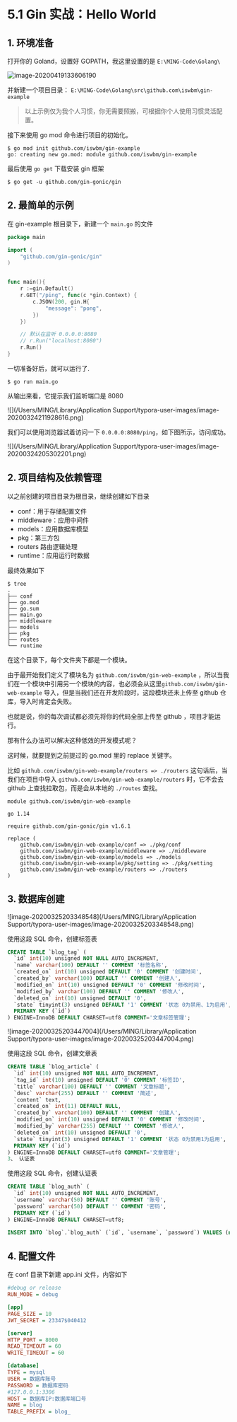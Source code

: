 # 5.1 Gin 实战：Hello World

## 1. 环境准备

打开你的 Goland，设置好 GOPATH，我这里设置的是 `E:\MING-Code\Golang\`

![image-20200419133606190](E:\MING-Git\GolangCodingTime\source\c05\image-20200419133606190.png)

并新建一个项目目录： `E:\MING-Code\Golang\src\github.com\iswbm\gin-example`

> 以上示例仅为我个人习惯，你无需要照搬，可根据你个人使用习惯灵活配置。



接下来使用 go mod 命令进行项目的初始化。

```shell
$ go mod init github.com/iswbm/gin-example
go: creating new go.mod: module github.com/iswbm/gin-example
```

最后使用 `go get` 下载安装 gin 框架

```shell
$ go get -u github.com/gin-gonic/gin
```



## 2. 最简单的示例

在 gin-example 根目录下，新建一个 `main.go` 的文件

```go
package main

import (
	"github.com/gin-gonic/gin"
)


func main(){
	r :=gin.Default()
	r.GET("/ping", func(c *gin.Context) {
		c.JSON(200, gin.H{
			"message": "pong",
		})
	})

	// 默认在监听 0.0.0.0:8080
    // r.Run("localhost:8080")
	r.Run()
}
```

一切准备好后，就可以运行了.

```
$ go run main.go
```

从输出来看，它提示我们监听端口是 8080

![](/Users/MING/Library/Application Support/typora-user-images/image-20200324211928616.png)

我们可以使用浏览器试着访问一下 `0.0.0.0:8080/ping`，如下图所示，访问成功。

![](/Users/MING/Library/Application Support/typora-user-images/image-20200324205302201.png)



## 2. 项目结构及依赖管理

以之前创建的项目目录为根目录，继续创建如下目录

- conf：用于存储配置文件
- middleware：应用中间件
- models：应用数据库模型
- pkg：第三方包
- routers 路由逻辑处理
- runtime：应用运行时数据

最终效果如下

```
$ tree
.
├── conf
├── go.mod
├── go.sum
├── main.go
├── middleware
├── models
├── pkg
├── routes
└── runtime
```

在这个目录下，每个文件夹下都是一个模块。

由于最开始我们定义了模块名为 `github.com/iswbm/gin-web-example` ，所以当我们在一个模块中引用另一个模块的内容，也必须会从这里`github.com/iswbm/gin-web-example`  导入，但是当我们还在开发阶段时，这段模块还未上传至 github 仓库，导入时肯定会失败。

也就是说，你的每次调试都必须先将你的代码全部上传至 github ，项目才能运行。

那有什么办法可以解决这种低效的开发模式呢？

这时候，就要提到之前提过的 go.mod 里的 replace 关键字。

比如 `github.com/iswbm/gin-web-example/routers => ./routers` 这句话后，当我们在项目中导入 `github.com/iswbm/gin-web-example/routers` 时，它不会去 github 上查找拉取包，而是会从本地的 `./routes` 查找。

```
module github.com/iswbm/gin-web-example

go 1.14

require github.com/gin-gonic/gin v1.6.1

replace (
	github.com/iswbm/gin-web-example/conf => ./pkg/conf
	github.com/iswbm/gin-web-example/middleware => ./middleware
	github.com/iswbm/gin-web-example/models => ./models
	github.com/iswbm/gin-web-example/pkg/setting => ./pkg/setting
	github.com/iswbm/gin-web-example/routers => ./routers
)
```



## 3. 数据库创建



![image-20200325203348548](/Users/MING/Library/Application Support/typora-user-images/image-20200325203348548.png)



使用这段 SQL 命令，创建标签表

```sql
CREATE TABLE `blog_tag` (
  `id` int(10) unsigned NOT NULL AUTO_INCREMENT,
  `name` varchar(100) DEFAULT '' COMMENT '标签名称',
  `created_on` int(10) unsigned DEFAULT '0' COMMENT '创建时间',
  `created_by` varchar(100) DEFAULT '' COMMENT '创建人',
  `modified_on` int(10) unsigned DEFAULT '0' COMMENT '修改时间',
  `modified_by` varchar(100) DEFAULT '' COMMENT '修改人',
  `deleted_on` int(10) unsigned DEFAULT '0',
  `state` tinyint(3) unsigned DEFAULT '1' COMMENT '状态 0为禁用、1为启用',
  PRIMARY KEY (`id`)
) ENGINE=InnoDB DEFAULT CHARSET=utf8 COMMENT='文章标签管理';
```



![image-20200325203447004](/Users/MING/Library/Application Support/typora-user-images/image-20200325203447004.png)

使用这段 SQL 命令，创建文章表

```sql
CREATE TABLE `blog_article` (
  `id` int(10) unsigned NOT NULL AUTO_INCREMENT,
  `tag_id` int(10) unsigned DEFAULT '0' COMMENT '标签ID',
  `title` varchar(100) DEFAULT '' COMMENT '文章标题',
  `desc` varchar(255) DEFAULT '' COMMENT '简述',
  `content` text,
  `created_on` int(11) DEFAULT NULL,
  `created_by` varchar(100) DEFAULT '' COMMENT '创建人',
  `modified_on` int(10) unsigned DEFAULT '0' COMMENT '修改时间',
  `modified_by` varchar(255) DEFAULT '' COMMENT '修改人',
  `deleted_on` int(10) unsigned DEFAULT '0',
  `state` tinyint(3) unsigned DEFAULT '1' COMMENT '状态 0为禁用1为启用',
  PRIMARY KEY (`id`)
) ENGINE=InnoDB DEFAULT CHARSET=utf8 COMMENT='文章管理';
3、 认证表
```

使用这段 SQL 命令，创建认证表

```sql
CREATE TABLE `blog_auth` (
  `id` int(10) unsigned NOT NULL AUTO_INCREMENT,
  `username` varchar(50) DEFAULT '' COMMENT '账号',
  `password` varchar(50) DEFAULT '' COMMENT '密码',
  PRIMARY KEY (`id`)
) ENGINE=InnoDB DEFAULT CHARSET=utf8;

INSERT INTO `blog`.`blog_auth` (`id`, `username`, `password`) VALUES (null, 'test', 'test123456');
```



## 4. 配置文件

在 conf 目录下新建 app.ini 文件，内容如下

```ini
#debug or release
RUN_MODE = debug

[app]
PAGE_SIZE = 10
JWT_SECRET = 23347$040412

[server]
HTTP_PORT = 8000
READ_TIMEOUT = 60
WRITE_TIMEOUT = 60

[database]
TYPE = mysql
USER = 数据库账号
PASSWORD = 数据库密码
#127.0.0.1:3306
HOST = 数据库IP:数据库端口号
NAME = blog
TABLE_PREFIX = blog_
```





